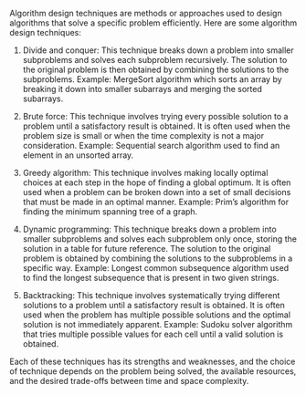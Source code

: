 

Algorithm design techniques are methods or approaches used to design algorithms that solve a specific problem efficiently. Here are some algorithm design techniques:

1. Divide and conquer: This technique breaks down a problem into smaller subproblems and solves each subproblem recursively. The solution to the original problem is then obtained by combining the solutions to the subproblems. Example: MergeSort algorithm which sorts an array by breaking it down into smaller subarrays and merging the sorted subarrays.

2. Brute force: This technique involves trying every possible solution to a problem until a satisfactory result is obtained. It is often used when the problem size is small or when the time complexity is not a major consideration. Example: Sequential search algorithm used to find an element in an unsorted array.

3. Greedy algorithm: This technique involves making locally optimal choices at each step in the hope of finding a global optimum. It is often used when a problem can be broken down into a set of small decisions that must be made in an optimal manner. Example: Prim’s algorithm for finding the minimum spanning tree of a graph.

4. Dynamic programming: This technique breaks down a problem into smaller subproblems and solves each subproblem only once, storing the solution in a table for future reference. The solution to the original problem is obtained by combining the solutions to the subproblems in a specific way. Example: Longest common subsequence algorithm used to find the longest subsequence that is present in two given strings.

5. Backtracking: This technique involves systematically trying different solutions to a problem until a satisfactory result is obtained. It is often used when the problem has multiple possible solutions and the optimal solution is not immediately apparent. Example: Sudoku solver algorithm that tries multiple possible values for each cell until a valid solution is obtained.

Each of these techniques has its strengths and weaknesses, and the choice of technique depends on the problem being solved, the available resources, and the desired trade-offs between time and space complexity.